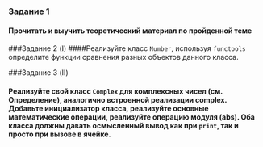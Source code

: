 ### Задание 1
#### Прочитать и выучить теоретический материал по пройденной теме

###Задание 2 (I)
####Реализуйте класс `Number`, используя `functools` определите функции сравнения разных объектов данного класса.

###Задание 3 (II)
#### Реализуйте свой класс `Complex` для комплексных чисел (см. Определение), аналогично встроенной реализации complex. Добавьте инициализатор класса, реализуйте основные математические операции, реализуйте операцию модуля (abs). Оба класса должны давать осмысленный вывод как при `print`, так и просто при вызове в ячейке.
